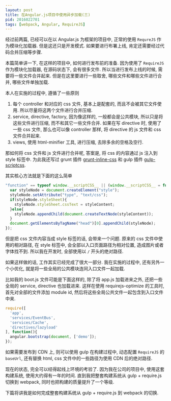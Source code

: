 ```yaml
---
layout: post
title: 在Angular.js项目中使用异步加载(三)
pid: 2016022701
tags: [webpack, Angular, RequireJS]
---
```

经过前两篇, 已经可以在以 Angular.js 为框架的项目中, 正常的使用 `RequreJS` 作为模块化加载器. 但是这还只是开发模式. 如果要进行布署上线, 肯定还需要经过代码合并压缩等步骤.

本篇简单讲一下, 在这样的项目中, 如何进行发布前的准备. 因为使用了 `RequireJS` 作为模块化加载器, 在源码状态下, 会有很多文件. 所以当进行发布上线的时候, 需要将一些文件合并起来. 但是在这里要进行一些取舍, 哪些文件和哪些文件进行合并, 哪些文件单独加载.

本人在实施的过程中, 遵循了一些原则

1. 每个 controller 和对应的 css 文件, 基本上是配套的, 而且不会被其它文件使用. 所以尽量将这两个文件进行合并压缩.
2. service, directive, factory, 因为像这样的, 一般都会是公共模块, 所以只是将这些文件进行压缩, 而不和其它一些文件合并. 如果在写 directive 时, 使用了一些 css 文件, 那么也可以像 controller 那样, 将 directive 的 js 文件和 css 文件合并起来.
3. views, 使用 html-minifier 工具, 进行压缩, 去除多余的空格及空行.

那如何将 css 文件和 js 文件进行合并呢, 答案是, 将 css 的内容通过 js 注入到 style 标签中. 为此我还写过 grunt 插件 [grunt-inline-css](https://github.com/Treri/grunt-inline-css) 和 gulp 插件 [gulp-scriptcss](https://github.com/Treri/gulp-scriptcss).

其实核心方法就是下面的这么简单

```js
"function" == typeof window.__scriptCSS__ || (window.__scriptCSS__ = function(styleContent) {
  var styleNode = document.createElement("style");
  styleNode.setAttribute("type", "text/css");
  if(styleNode.styleSheet){
    styleNode.styleSheet.cssText = styleContent;
  }else{
    styleNode.appendChild(document.createTextNode(styleContent));
  }
  document.getElementsByTagName("head")[0].appendChild(styleNode);
});
```

但是把 css 文件内容当成 style 标签的话, 会带来一个问题. 原来的 css 文件中使用的相对路径, 在 style 标签中, 会全部以入口页面路径为相对位置, 造成图片或者字体找不到. 所以我在开发时, 全部使用以 `/` 开头的绝对路径.

如果这样做的话, 工作其实已经完成了很大一部分. 我在实施的过程中, 还有另外一个小优化, 就是将一些全局的公共模块连同入口文件一起加载.

比如我的 boot.js 文件可能是下面这样的, 除了将 app.js 加载进来之外, 还把一些全局的 service, directive 也加载进来. 这样在使用 requirejs-optimize 的工具时, 首先对全部的文件添加 module id, 然后将这些全局公共文件一起包含到入口文件中来.

```js
require([
  'app',
  'services/EventBus',
  'services/Cache',
  'directives/lazyload'
], function(){
  angular.bootstrap(document, ['demo']);
});
```

如果需要发布到 CDN 上, 则可以使用 gulp 在构建过程中, 动态配置 `RequireJS` 的 `baseUrl`, 还有替换 html, css 文件中的一些路径为使用 CDN 后的绝对路径.

现在的状态, 完全可以经得起线上环境的考验了. 因为我在公司的项目中, 使用这套构建系统, 使用大约得有一年的时间. 直到我把整套构建系统从 gulp + require.js 切换到 webpack, 同时也把构建的质量提升了一个等级.

下篇将讲我是如何完成整套构建系统从 gulp + require.js 到 webpack 的切换.

